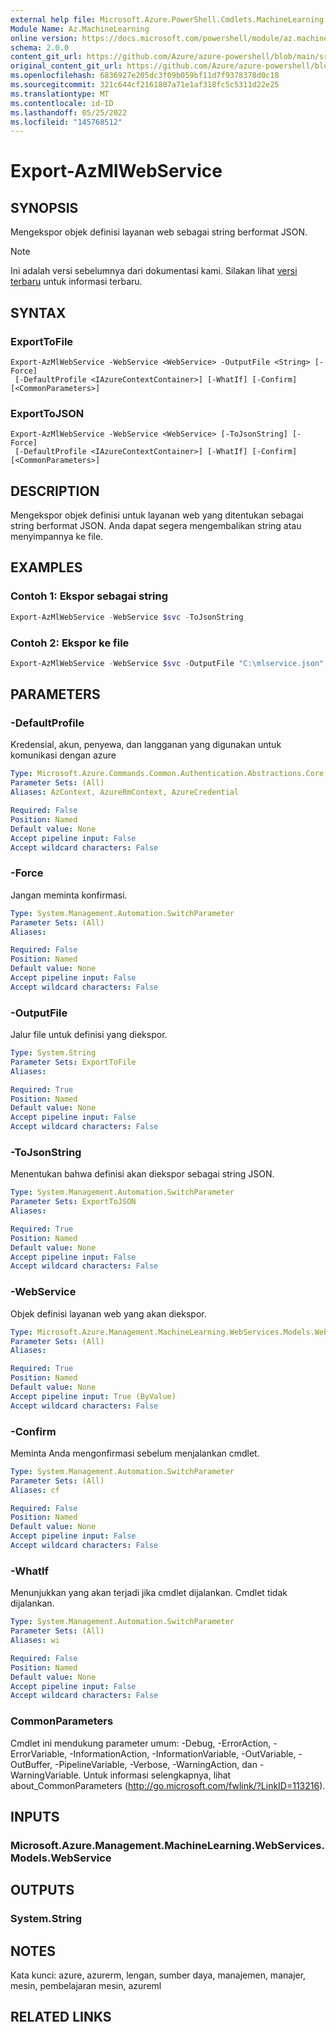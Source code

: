 ```yaml
---
external help file: Microsoft.Azure.PowerShell.Cmdlets.MachineLearning.dll-Help.xml
Module Name: Az.MachineLearning
online version: https://docs.microsoft.com/powershell/module/az.machinelearning/export-azmlwebservice
schema: 2.0.0
content_git_url: https://github.com/Azure/azure-powershell/blob/main/src/MachineLearning/MachineLearning/help/Export-AzMlWebService.md
original_content_git_url: https://github.com/Azure/azure-powershell/blob/main/src/MachineLearning/MachineLearning/help/Export-AzMlWebService.md
ms.openlocfilehash: 6836927e205dc3f09b059bf11d7f9378378d0c18
ms.sourcegitcommit: 321c644cf2161807a71e1af318fc5c5311d22e25
ms.translationtype: MT
ms.contentlocale: id-ID
ms.lasthandoff: 05/25/2022
ms.locfileid: "145768512"
---
```

# Export-AzMlWebService

## SYNOPSIS
Mengekspor objek definisi layanan web sebagai string berformat JSON.

> [!NOTE]
>Ini adalah versi sebelumnya dari dokumentasi kami. Silakan lihat [versi terbaru](/powershell/module/az.machinelearning/export-azmlwebservice) untuk informasi terbaru.

## SYNTAX

### ExportToFile
```
Export-AzMlWebService -WebService <WebService> -OutputFile <String> [-Force]
 [-DefaultProfile <IAzureContextContainer>] [-WhatIf] [-Confirm] [<CommonParameters>]
```

### ExportToJSON
```
Export-AzMlWebService -WebService <WebService> [-ToJsonString] [-Force]
 [-DefaultProfile <IAzureContextContainer>] [-WhatIf] [-Confirm] [<CommonParameters>]
```

## DESCRIPTION
Mengekspor objek definisi untuk layanan web yang ditentukan sebagai string berformat JSON.
Anda dapat segera mengembalikan string atau menyimpannya ke file.

## EXAMPLES

### Contoh 1: Ekspor sebagai string
```powershell
Export-AzMlWebService -WebService $svc -ToJsonString
```

### Contoh 2: Ekspor ke file
```powershell
Export-AzMlWebService -WebService $svc -OutputFile "C:\mlservice.json"
```

## PARAMETERS

### -DefaultProfile
Kredensial, akun, penyewa, dan langganan yang digunakan untuk komunikasi dengan azure

```yaml
Type: Microsoft.Azure.Commands.Common.Authentication.Abstractions.Core.IAzureContextContainer
Parameter Sets: (All)
Aliases: AzContext, AzureRmContext, AzureCredential

Required: False
Position: Named
Default value: None
Accept pipeline input: False
Accept wildcard characters: False
```

### -Force
Jangan meminta konfirmasi.

```yaml
Type: System.Management.Automation.SwitchParameter
Parameter Sets: (All)
Aliases:

Required: False
Position: Named
Default value: None
Accept pipeline input: False
Accept wildcard characters: False
```

### -OutputFile
Jalur file untuk definisi yang diekspor.

```yaml
Type: System.String
Parameter Sets: ExportToFile
Aliases:

Required: True
Position: Named
Default value: None
Accept pipeline input: False
Accept wildcard characters: False
```

### -ToJsonString
Menentukan bahwa definisi akan diekspor sebagai string JSON.

```yaml
Type: System.Management.Automation.SwitchParameter
Parameter Sets: ExportToJSON
Aliases:

Required: True
Position: Named
Default value: None
Accept pipeline input: False
Accept wildcard characters: False
```

### -WebService
Objek definisi layanan web yang akan diekspor.

```yaml
Type: Microsoft.Azure.Management.MachineLearning.WebServices.Models.WebService
Parameter Sets: (All)
Aliases:

Required: True
Position: Named
Default value: None
Accept pipeline input: True (ByValue)
Accept wildcard characters: False
```

### -Confirm
Meminta Anda mengonfirmasi sebelum menjalankan cmdlet.

```yaml
Type: System.Management.Automation.SwitchParameter
Parameter Sets: (All)
Aliases: cf

Required: False
Position: Named
Default value: None
Accept pipeline input: False
Accept wildcard characters: False
```

### -WhatIf
Menunjukkan yang akan terjadi jika cmdlet dijalankan.
Cmdlet tidak dijalankan.

```yaml
Type: System.Management.Automation.SwitchParameter
Parameter Sets: (All)
Aliases: wi

Required: False
Position: Named
Default value: None
Accept pipeline input: False
Accept wildcard characters: False
```

### CommonParameters
Cmdlet ini mendukung parameter umum: -Debug, -ErrorAction, -ErrorVariable, -InformationAction, -InformationVariable, -OutVariable, -OutBuffer, -PipelineVariable, -Verbose, -WarningAction, dan -WarningVariable. Untuk informasi selengkapnya, lihat about_CommonParameters (http://go.microsoft.com/fwlink/?LinkID=113216).

## INPUTS

### Microsoft.Azure.Management.MachineLearning.WebServices.Models.WebService

## OUTPUTS

### System.String

## NOTES
Kata kunci: azure, azurerm, lengan, sumber daya, manajemen, manajer, mesin, pembelajaran mesin, azureml

## RELATED LINKS
